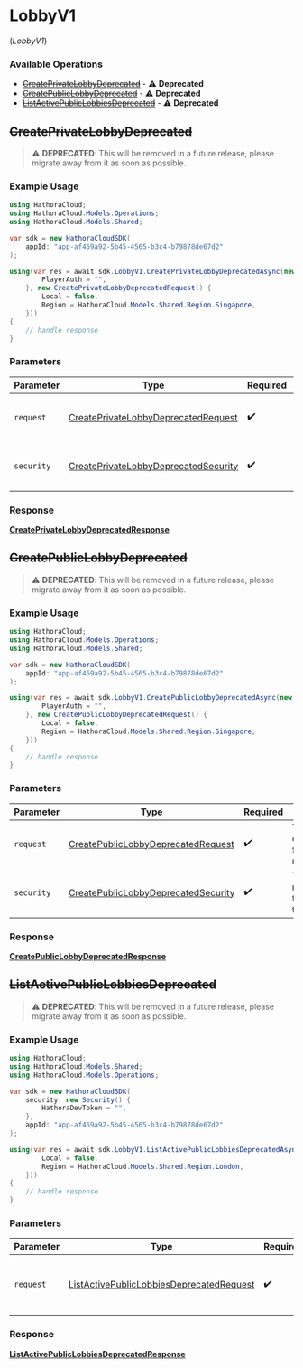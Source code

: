 # LobbyV1
(*LobbyV1*)

### Available Operations

* [~~CreatePrivateLobbyDeprecated~~](#createprivatelobbydeprecated) - :warning: **Deprecated**
* [~~CreatePublicLobbyDeprecated~~](#createpubliclobbydeprecated) - :warning: **Deprecated**
* [~~ListActivePublicLobbiesDeprecated~~](#listactivepubliclobbiesdeprecated) - :warning: **Deprecated**

## ~~CreatePrivateLobbyDeprecated~~

> :warning: **DEPRECATED**: This will be removed in a future release, please migrate away from it as soon as possible.

### Example Usage

```csharp
using HathoraCloud;
using HathoraCloud.Models.Operations;
using HathoraCloud.Models.Shared;

var sdk = new HathoraCloudSDK(
    appId: "app-af469a92-5b45-4565-b3c4-b79878de67d2"
);

using(var res = await sdk.LobbyV1.CreatePrivateLobbyDeprecatedAsync(new CreatePrivateLobbyDeprecatedSecurity() {
        PlayerAuth = "",
    }, new CreatePrivateLobbyDeprecatedRequest() {
        Local = false,
        Region = HathoraCloud.Models.Shared.Region.Singapore,
    }))
{
    // handle response
}
```

### Parameters

| Parameter                                                                                               | Type                                                                                                    | Required                                                                                                | Description                                                                                             |
| ------------------------------------------------------------------------------------------------------- | ------------------------------------------------------------------------------------------------------- | ------------------------------------------------------------------------------------------------------- | ------------------------------------------------------------------------------------------------------- |
| `request`                                                                                               | [CreatePrivateLobbyDeprecatedRequest](../../models/operations/CreatePrivateLobbyDeprecatedRequest.md)   | :heavy_check_mark:                                                                                      | The request object to use for the request.                                                              |
| `security`                                                                                              | [CreatePrivateLobbyDeprecatedSecurity](../../models/operations/CreatePrivateLobbyDeprecatedSecurity.md) | :heavy_check_mark:                                                                                      | The security requirements to use for the request.                                                       |


### Response

**[CreatePrivateLobbyDeprecatedResponse](../../models/operations/CreatePrivateLobbyDeprecatedResponse.md)**


## ~~CreatePublicLobbyDeprecated~~

> :warning: **DEPRECATED**: This will be removed in a future release, please migrate away from it as soon as possible.

### Example Usage

```csharp
using HathoraCloud;
using HathoraCloud.Models.Operations;
using HathoraCloud.Models.Shared;

var sdk = new HathoraCloudSDK(
    appId: "app-af469a92-5b45-4565-b3c4-b79878de67d2"
);

using(var res = await sdk.LobbyV1.CreatePublicLobbyDeprecatedAsync(new CreatePublicLobbyDeprecatedSecurity() {
        PlayerAuth = "",
    }, new CreatePublicLobbyDeprecatedRequest() {
        Local = false,
        Region = HathoraCloud.Models.Shared.Region.Singapore,
    }))
{
    // handle response
}
```

### Parameters

| Parameter                                                                                             | Type                                                                                                  | Required                                                                                              | Description                                                                                           |
| ----------------------------------------------------------------------------------------------------- | ----------------------------------------------------------------------------------------------------- | ----------------------------------------------------------------------------------------------------- | ----------------------------------------------------------------------------------------------------- |
| `request`                                                                                             | [CreatePublicLobbyDeprecatedRequest](../../models/operations/CreatePublicLobbyDeprecatedRequest.md)   | :heavy_check_mark:                                                                                    | The request object to use for the request.                                                            |
| `security`                                                                                            | [CreatePublicLobbyDeprecatedSecurity](../../models/operations/CreatePublicLobbyDeprecatedSecurity.md) | :heavy_check_mark:                                                                                    | The security requirements to use for the request.                                                     |


### Response

**[CreatePublicLobbyDeprecatedResponse](../../models/operations/CreatePublicLobbyDeprecatedResponse.md)**


## ~~ListActivePublicLobbiesDeprecated~~

> :warning: **DEPRECATED**: This will be removed in a future release, please migrate away from it as soon as possible.

### Example Usage

```csharp
using HathoraCloud;
using HathoraCloud.Models.Shared;
using HathoraCloud.Models.Operations;

var sdk = new HathoraCloudSDK(
    security: new Security() {
        HathoraDevToken = "",
    },
    appId: "app-af469a92-5b45-4565-b3c4-b79878de67d2"
);

using(var res = await sdk.LobbyV1.ListActivePublicLobbiesDeprecatedAsync(new ListActivePublicLobbiesDeprecatedRequest() {
        Local = false,
        Region = HathoraCloud.Models.Shared.Region.London,
    }))
{
    // handle response
}
```

### Parameters

| Parameter                                                                                                       | Type                                                                                                            | Required                                                                                                        | Description                                                                                                     |
| --------------------------------------------------------------------------------------------------------------- | --------------------------------------------------------------------------------------------------------------- | --------------------------------------------------------------------------------------------------------------- | --------------------------------------------------------------------------------------------------------------- |
| `request`                                                                                                       | [ListActivePublicLobbiesDeprecatedRequest](../../models/operations/ListActivePublicLobbiesDeprecatedRequest.md) | :heavy_check_mark:                                                                                              | The request object to use for the request.                                                                      |


### Response

**[ListActivePublicLobbiesDeprecatedResponse](../../models/operations/ListActivePublicLobbiesDeprecatedResponse.md)**

